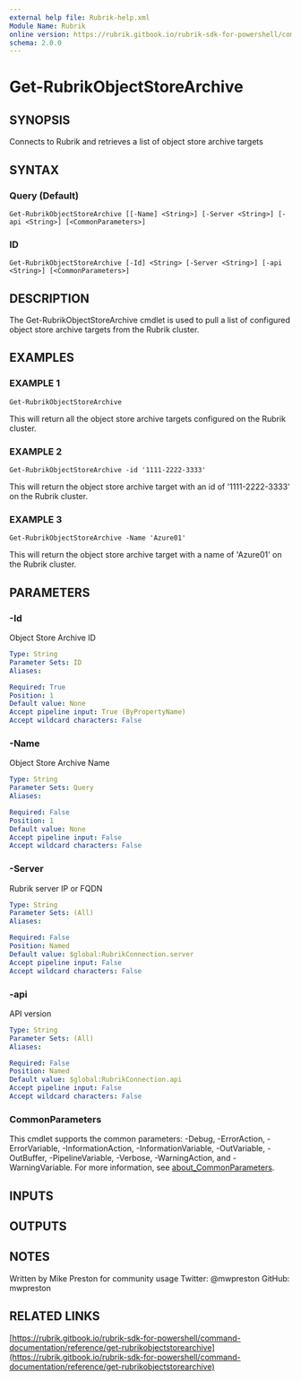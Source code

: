 ```yaml
---
external help file: Rubrik-help.xml
Module Name: Rubrik
online version: https://rubrik.gitbook.io/rubrik-sdk-for-powershell/command-documentation/reference/get-rubrikobjectstorearchive
schema: 2.0.0
---
```


# Get-RubrikObjectStoreArchive

## SYNOPSIS
Connects to Rubrik and retrieves a list of object store archive targets

## SYNTAX

### Query (Default)
```
Get-RubrikObjectStoreArchive [[-Name] <String>] [-Server <String>] [-api <String>] [<CommonParameters>]
```

### ID
```
Get-RubrikObjectStoreArchive [-Id] <String> [-Server <String>] [-api <String>] [<CommonParameters>]
```

## DESCRIPTION
The Get-RubrikObjectStoreArchive cmdlet is used to pull a list of configured object store archive targets from the Rubrik cluster.

## EXAMPLES

### EXAMPLE 1
```
Get-RubrikObjectStoreArchive
```

This will return all the object store archive targets configured on the Rubrik cluster.

### EXAMPLE 2
```
Get-RubrikObjectStoreArchive -id '1111-2222-3333'
```

This will return the object store archive target with an id of '1111-2222-3333' on the Rubrik cluster.

### EXAMPLE 3
```
Get-RubrikObjectStoreArchive -Name 'Azure01'
```

This will return the object store archive target with a name of 'Azure01' on the Rubrik cluster.

## PARAMETERS

### -Id
Object Store Archive ID

```yaml
Type: String
Parameter Sets: ID
Aliases:

Required: True
Position: 1
Default value: None
Accept pipeline input: True (ByPropertyName)
Accept wildcard characters: False
```

### -Name
Object Store Archive Name

```yaml
Type: String
Parameter Sets: Query
Aliases:

Required: False
Position: 1
Default value: None
Accept pipeline input: False
Accept wildcard characters: False
```

### -Server
Rubrik server IP or FQDN

```yaml
Type: String
Parameter Sets: (All)
Aliases:

Required: False
Position: Named
Default value: $global:RubrikConnection.server
Accept pipeline input: False
Accept wildcard characters: False
```

### -api
API version

```yaml
Type: String
Parameter Sets: (All)
Aliases:

Required: False
Position: Named
Default value: $global:RubrikConnection.api
Accept pipeline input: False
Accept wildcard characters: False
```

### CommonParameters
This cmdlet supports the common parameters: -Debug, -ErrorAction, -ErrorVariable, -InformationAction, -InformationVariable, -OutVariable, -OutBuffer, -PipelineVariable, -Verbose, -WarningAction, and -WarningVariable. For more information, see [about_CommonParameters](http://go.microsoft.com/fwlink/?LinkID=113216).

## INPUTS

## OUTPUTS

## NOTES
Written by Mike Preston for community usage
Twitter: @mwpreston
GitHub: mwpreston

## RELATED LINKS

[https://rubrik.gitbook.io/rubrik-sdk-for-powershell/command-documentation/reference/get-rubrikobjectstorearchive](https://rubrik.gitbook.io/rubrik-sdk-for-powershell/command-documentation/reference/get-rubrikobjectstorearchive)

